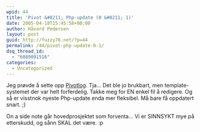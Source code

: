 ```yaml
---
wpid: 44
title: 'Pivot &#8211; Php-update (0 &#8211; 1)'
date: 2005-04-18T15:45:58+00:00
author: Håvard Pedersen
layout: post
guid: http://fuzzy76.net/?p=44
permalink: /44/pivot-php-update-0-1/
dsq_thread_id:
  - "6089091516"
categories:
  - Uncategorized
---
```

Jeg prøvde å sette opp <a href="http://www.pivotlog.net/" target="_blank" rel="noopener">Pivotlog</a>. Tja&#8230; Det ble jo brukbart, men template-systemet der var helt forferdelig. Takke meg for EN enkel fil å redigere. Og så er visstnok nyeste Php-update enda mer fleksibel. Må bare få oppdatert snart. ;)

On a side note går hovedprosjektet som forventa&#8230; Vi er SINNSYKT mye på etterskudd, og sånn SKAL det være. :p
